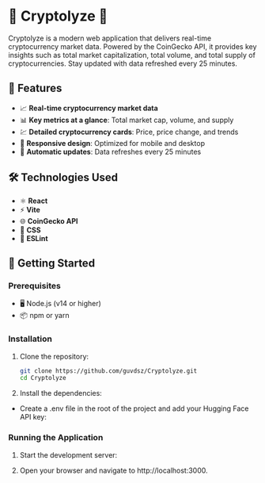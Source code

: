 # 🚀 Cryptolyze 🚀  

Cryptolyze is a modern web application that delivers real-time cryptocurrency market data. Powered by the CoinGecko API, it provides key insights such as total market capitalization, total volume, and total supply of cryptocurrencies. Stay updated with data refreshed every 25 minutes.  

## 🌟 Features  

- 📈 **Real-time cryptocurrency market data**  
- 📊 **Key metrics at a glance**: Total market cap, volume, and supply  
- 💹 **Detailed cryptocurrency cards**: Price, price change, and trends  
- 📱 **Responsive design**: Optimized for mobile and desktop  
- 🔄 **Automatic updates**: Data refreshes every 25 minutes  

## 🛠️ Technologies Used  

- ⚛️ **React**  
- ⚡ **Vite**  
- 🌐 **CoinGecko API**  
- 🎨 **CSS**  
- 📏 **ESLint**  

## 🚀 Getting Started  

### Prerequisites  

- 🖥️ Node.js (v14 or higher)  
- 📦 npm or yarn  

### Installation

1. Clone the repository:

   ```sh
   git clone https://github.com/guvdsz/Cryptolyze.git
   cd Cryptolyze
   
2. Install the dependencies:

- Create a .env file in the root of the project and add your Hugging Face API key:

### Running the Application

1. Start the development server:

2. Open your browser and navigate to http://localhost:3000.
